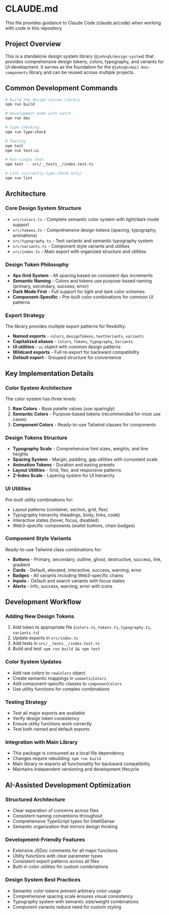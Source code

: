 # CLAUDE.md

This file provides guidance to Claude Code (claude.ai/code) when working with code in this repository.

## Project Overview

This is a standalone design system library (`@johnqh/design-system`) that provides comprehensive design tokens, colors, typography, and variants for UI development. It serves as the foundation for the `@johnqh/mail-box-components` library and can be reused across multiple projects.

## Common Development Commands

```bash
# Build the design system library
npm run build

# Development mode with watch
npm run dev

# Type checking
npm run type-check

# Testing
npm test
npm run test:ui

# Run single test
npm test -- src/__tests__/index.test.ts

# Lint (currently type-check only)
npm run lint
```

## Architecture

### Core Design System Structure
- `src/colors.ts` - Complete semantic color system with light/dark mode support
- `src/tokens.ts` - Comprehensive design tokens (spacing, typography, animations)
- `src/typography.ts` - Text variants and semantic typography system
- `src/variants.ts` - Component style variants and utilities
- `src/index.ts` - Main export with organized structure and utilities

### Design Token Philosophy
- **4px Grid System** - All spacing based on consistent 4px increments
- **Semantic Naming** - Colors and tokens use purpose-based naming (primary, secondary, success, error)
- **Dark Mode First** - Full support for light and dark color schemes
- **Component-Specific** - Pre-built color combinations for common UI patterns

### Export Strategy
The library provides multiple export patterns for flexibility:
- **Named exports** - `colors`, `designTokens`, `textVariants`, `variants`
- **Capitalized aliases** - `Colors`, `Tokens`, `Typography`, `Variants`
- **UI utilities** - `ui` object with common design patterns
- **Wildcard exports** - Full re-export for backward compatibility
- **Default export** - Grouped structure for convenience

## Key Implementation Details

### Color System Architecture
The color system has three levels:
1. **Raw Colors** - Base palette values (use sparingly)
2. **Semantic Colors** - Purpose-based tokens (recommended for most use cases)
3. **Component Colors** - Ready-to-use Tailwind classes for components

### Design Tokens Structure
- **Typography Scale** - Comprehensive font sizes, weights, and line heights
- **Spacing System** - Margin, padding, gap utilities with consistent scale
- **Animation Tokens** - Duration and easing presets
- **Layout Utilities** - Grid, flex, and responsive patterns
- **Z-Index Scale** - Layering system for UI hierarchy

### UI Utilities
Pre-built utility combinations for:
- Layout patterns (container, section, grid, flex)
- Typography hierarchy (headings, body, links, code)
- Interactive states (hover, focus, disabled)
- Web3-specific components (wallet buttons, chain badges)

### Component Style Variants
Ready-to-use Tailwind class combinations for:
- **Buttons** - Primary, secondary, outline, ghost, destructive, success, link, gradient
- **Cards** - Default, elevated, interactive, success, warning, error
- **Badges** - All variants including Web3-specific chains
- **Inputs** - Default and search variants with focus states
- **Alerts** - Info, success, warning, error with icons

## Development Workflow

### Adding New Design Tokens
1. Add token to appropriate file (`colors.ts`, `tokens.ts`, `typography.ts`, `variants.ts`)
2. Update exports in `src/index.ts`
3. Add tests in `src/__tests__/index.test.ts`
4. Build and test: `npm run build && npm test`

### Color System Updates
- Add raw colors to `rawColors` object
- Create semantic mappings in `semanticColors`
- Add component-specific classes to `componentColors`
- Use utility functions for complex combinations

### Testing Strategy
- Test all major exports are available
- Verify design token consistency
- Ensure utility functions work correctly
- Test both named and default exports

### Integration with Main Library
- This package is consumed as a local file dependency
- Changes require rebuilding: `npm run build`
- Main library re-exports all functionality for backward compatibility
- Maintains independent versioning and development lifecycle

## AI-Assisted Development Optimization

### Structured Architecture
- Clear separation of concerns across files
- Consistent naming conventions throughout
- Comprehensive TypeScript types for IntelliSense
- Semantic organization that mirrors design thinking

### Development-Friendly Features
- Extensive JSDoc comments for all major functions
- Utility functions with clear parameter types
- Consistent export patterns across all files
- Built-in color utilities for custom combinations

### Design System Best Practices
- Semantic color tokens prevent arbitrary color usage
- Comprehensive spacing scale ensures visual consistency  
- Typography system with semantic size/weight combinations
- Component variants reduce need for custom styling